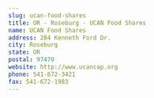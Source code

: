 ```yaml
---
slug: ucan-food-shares
title: OR - Roseburg - UCAN Food Shares
name: UCAN Food Shares
address: 284 Kenneth Ford Dr.
city: Roseburg
state: OR
postal: 97470
website: http://www.ucancap.org
phone: 541-672-3421
fax: 541-672-1983
---
```

